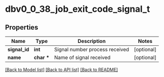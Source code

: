 # dbv0_0_38_job_exit_code_signal_t

## Properties
Name | Type | Description | Notes
------------ | ------------- | ------------- | -------------
**signal_id** | **int** | Signal number process received | [optional] 
**name** | **char \*** | Name of signal received | [optional] 

[[Back to Model list]](../README.md#documentation-for-models) [[Back to API list]](../README.md#documentation-for-api-endpoints) [[Back to README]](../README.md)


